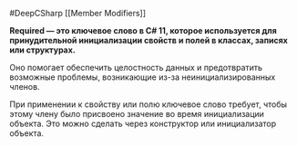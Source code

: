 #DeepCSharp 
[[Member Modifiers]]

**Required — это ключевое слово в C# 11, которое используется для принудительной инициализации свойств и полей в классах, записях или структурах.**

Оно помогает обеспечить целостность данных и предотвратить возможные проблемы, возникающие из-за неинициализированных членов.

При применении к свойству или полю ключевое слово требует, чтобы этому члену было присвоено значение во время инициализации объекта. Это можно сделать через конструктор или инициализатор объекта.